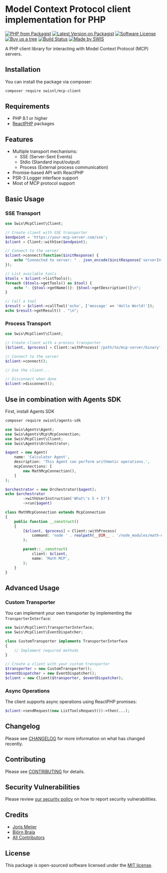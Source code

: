 # Model Context Protocol client implementation for PHP

[![PHP from Packagist](https://img.shields.io/packagist/php-v/swisnl/mcp-client.svg)](https://packagist.org/packages/swisnl/mcp-client)
[![Latest Version on Packagist](https://img.shields.io/packagist/v/swisnl/mcp-client.svg)](https://packagist.org/packages/swisnl/mcp-client)
[![Software License](https://img.shields.io/packagist/l/swisnl/mcp-client.svg)](LICENSE.md)
[![Buy us a tree](https://img.shields.io/badge/Treeware-%F0%9F%8C%B3-lightgreen.svg)](https://plant.treeware.earth/swisnl/mcp-client)
[![Build Status](https://img.shields.io/github/checks-status/swisnl/mcp-client/master?label=tests)](https://github.com/swisnl/mcp-client/actions/workflows/tests.yml)
[![Made by SWIS](https://img.shields.io/badge/%F0%9F%9A%80-made%20by%20SWIS-%230737A9.svg)](https://www.swis.nl)

A PHP client library for interacting with Model Context Protocol (MCP) servers.

## Installation

You can install the package via composer:

```bash
composer require swisnl/mcp-client
```

## Requirements

- PHP 8.1 or higher
- [ReactPHP](https://reactphp.org/) packages

## Features

- Multiple transport mechanisms:
  - SSE (Server-Sent Events)
  - Stdio (Standard input/output)
  - Process (External process communication)
- Promise-based API with ReactPHP
- PSR-3 Logger interface support
- Most of MCP protocol support

## Basic Usage

### SSE Transport

```php
use Swis\McpClient\Client;

// Create client with SSE transporter
$endpoint = 'https://your-mcp-server.com/sse';
$client = Client::withSse($endpoint);

// Connect to the server
$client->connect(function($initResponse) {
    echo "Connected to server: " . json_encode($initResponse['serverInfo']) . "\n";
});

// List available tools
$tools = $client->listTools();
foreach ($tools->getTools() as $tool) {
    echo "- {$tool->getName()}: {$tool->getDescription()}\n";
}

// Call a tool
$result = $client->callTool('echo', ['message' => 'Hello World!']);
echo $result->getResult() . "\n";
```

### Process Transport

```php
use Swis\McpClient\Client;

// Create client with a process transporter
[$client, $process] = Client::withProcess('/path/to/mcp-server/binary');

// Connect to the server
$client->connect();

// Use the client...

// Disconnect when done
$client->disconnect();
```

## Use in combination with Agents SDK

First, install Agents SDK

```bash
composer require swisnl/agents-sdk
```

```php
use Swis\Agents\Agent;
use Swis\Agents\Mcp\McpConnection;
use Swis\McpClient\Client;
use Swis\Agents\Orchestrator;

$agent = new Agent(
    name: 'Calculator Agent',
    description: 'This Agent can perform arithmetic operations.',
    mcpConnections: [
        new MathMcpConnection(),
    ]
);

$orchestrator = new Orchestrator($agent);
echo $orchestrator
        ->withUserInstruction('What\'s 5 + 5?')
        ->run($agent)

class MathMcpConnection extends McpConnection
{
    public function __construct()
    {
        [$client, $process] = Client::withProcess(
            command: 'node ' . realpath(__DIR__ . '/node_modules/math-mcp/build/index.js'),
        );

        parent::__construct(
            client: $client,
            name: 'Math MCP',
        );
    }
}
```

## Advanced Usage

### Custom Transporter

You can implement your own transporter by implementing the `TransporterInterface`:

```php
use Swis\McpClient\TransporterInterface;
use Swis\McpClient\EventDispatcher;

class CustomTransporter implements TransporterInterface
{
    // Implement required methods
}

// Create a client with your custom transporter
$transporter = new CustomTransporter();
$eventDispatcher = new EventDispatcher();
$client = new Client($transporter, $eventDispatcher);
```

### Async Operations

The client supports async operations using ReactPHP promises:

```php
$client->sendRequest(new ListToolsRequest())->then(...);
```

## Changelog

Please see [CHANGELOG](CHANGELOG.md) for more information on what has changed recently.

## Contributing

Please see [CONTRIBUTING](https://github.com/spatie/.github/blob/main/CONTRIBUTING.md) for details.

## Security Vulnerabilities

Please review [our security policy](../../security/policy) on how to report security vulnerabilities.

## Credits

- [Joris Meijer](https://github.com/jormeijer)
- [Björn Brala](https://github.com/bbrala)
- [All Contributors](../../contributors)

## License

This package is open-sourced software licensed under the [MIT license](https://opensource.org/licenses/MIT).
